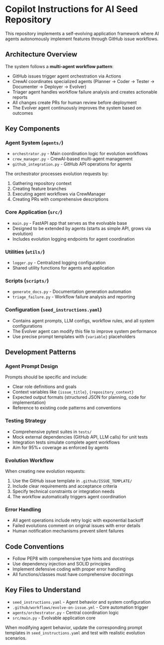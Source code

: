 # Copilot Instructions for AI Seed Repository

This repository implements a self-evolving application framework where AI agents autonomously implement features through GitHub issue workflows.

## Architecture Overview

The system follows a **multi-agent workflow pattern**:
- GitHub issues trigger agent orchestration via Actions
- CrewAI coordinates specialized agents (Planner → Coder → Tester → Documenter → Deployer → Evolver)
- Triager agent handles workflow failure analysis and creates actionable reports
- All changes create PRs for human review before deployment
- The Evolver agent continuously improves the system based on outcomes

## Key Components

### Agent System (`agents/`)
- `orchestrator.py` - Main coordination logic for evolution workflows
- `crew_manager.py` - CrewAI-based multi-agent management 
- `github_integration.py` - GitHub API operations for agents

The orchestrator processes evolution requests by:
1. Gathering repository context
2. Creating feature branches  
3. Executing agent workflows via CrewManager
4. Creating PRs with comprehensive descriptions

### Core Application (`src/`)
- `main.py` - FastAPI app that serves as the evolvable base
- Designed to be extended by agents (starts as simple API, grows via evolution)
- Includes evolution logging endpoints for agent coordination

### Utilities (`utils/`)
- `logger.py` - Centralized logging configuration
- Shared utility functions for agents and application

### Scripts (`scripts/`)
- `generate_docs.py` - Documentation generation automation
- `triage_failure.py` - Workflow failure analysis and reporting

### Configuration (`seed_instructions.yaml`)
- Contains agent prompts, LLM configs, workflow rules, and all system configurations
- The Evolver agent can modify this file to improve system performance
- Use precise prompt templates with `{variable}` placeholders

## Development Patterns

### Agent Prompt Design
Prompts should be specific and include:
- Clear role definitions and goals
- Context variables like `{issue_title}`, `{repository_context}`
- Expected output formats (structured JSON for planning, code for implementation)
- Reference to existing code patterns and conventions

### Testing Strategy
- Comprehensive pytest suites in `tests/`
- Mock external dependencies (GitHub API, LLM calls) for unit tests
- Integration tests simulate complete agent workflows
- Aim for 95%+ coverage as enforced by agents

### Evolution Workflow
When creating new evolution requests:
1. Use the GitHub issue template in `.github/ISSUE_TEMPLATE/`
2. Include clear requirements and acceptance criteria  
3. Specify technical constraints or integration needs
4. The workflow automatically triggers agent coordination

### Error Handling
- All agent operations include retry logic with exponential backoff
- Failed evolutions comment on original issues with error details
- Human notification mechanisms prevent silent failures

## Code Conventions

- Follow PEP8 with comprehensive type hints and docstrings
- Use dependency injection and SOLID principles  
- Implement defensive coding with proper error handling
- All functions/classes must have comprehensive docstrings

## Key Files to Understand

- `seed_instructions.yaml` - Agent behavior and system configuration
- `.github/workflows/evolve-on-issue.yml` - Core automation trigger
- `agents/orchestrator.py` - Central coordination logic
- `src/main.py` - Evolvable application core

When modifying agent behavior, update the corresponding prompt templates in `seed_instructions.yaml` and test with realistic evolution scenarios.
